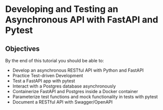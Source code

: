 # Developing and Testing an Asynchronous API with FastAPI and Pytest

## Objectives

By the end of this tutorial you should be able to:

- Develop an asynchronous RESTful API with Python and FastAPI
- Practice Test-driven Development
- Test a FastAPI app with pytest
- Interact with a Postgres database asynchronously
- Containerize FastAPI and Postgres inside a Docker container
- Parameterize test functions and mock functionality in tests with pytest
- Document a RESTful API with Swagger/OpenAPI
